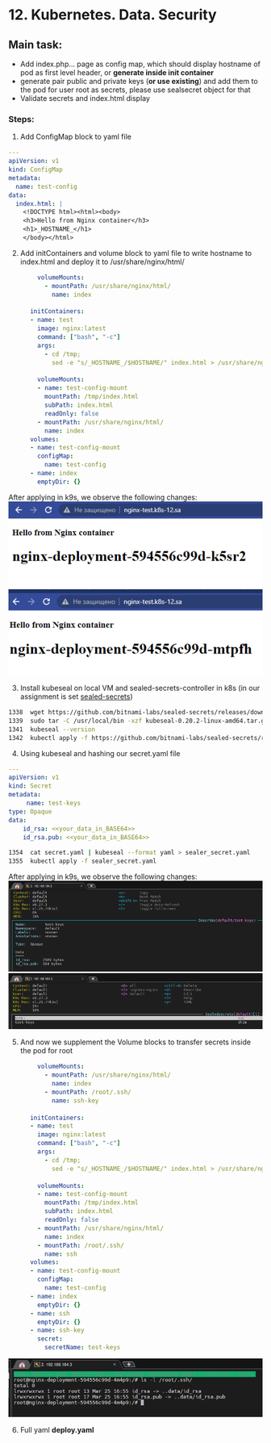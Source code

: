 # 12. Kubernetes. Data. Security

## Main task:
* Add index.php... page as config map, which should display hostname of pod as first level header, or **generate inside init container**
* generate pair public and private keys (**or use existing**) and add them to the pod for user root as secrets, please use sealsecret object for that
* Validate secrets and index.html display


### Steps: ###

1) Add ConfigMap block to yaml file  

```yaml
---
apiVersion: v1
kind: ConfigMap
metadata:
  name: test-config
data:
  index.html: |
    <!DOCTYPE html><html><body>
    <h3>Hello from Nginx container</h3>
    <h1>_HOSTNAME_</h1>
    </body></html>
```

2) Add initContainers and volume block to yaml file to write hostname to index.html and deploy it to /usr/share/nginx/html/
```yaml
        volumeMounts:
          - mountPath: /usr/share/nginx/html/
            name: index

      initContainers:
      - name: test
        image: nginx:latest
        command: ["bash", "-c"]
        args:
          - cd /tmp;
            sed -e "s/_HOSTNAME_/$HOSTNAME/" index.html > /usr/share/nginx/html/index.html;

        volumeMounts:
        - name: test-config-mount
          mountPath: /tmp/index.html
          subPath: index.html
          readOnly: false
        - mountPath: /usr/share/nginx/html/
          name: index
      volumes:
      - name: test-config-mount
        configMap:
          name: test-config
      - name: index
        emptyDir: {}
```
After applying in k9s, we observe the following changes:
![nginx1](nginx1.PNG)
![nginx2](nginx2.PNG)

3) Install kubeseal on local VM and sealed-secrets-controller in k8s
 (in our assignment is set [sealed-secrets](https://github.com/bitnami-labs/sealed-secrets))

 ```bash
 1338  wget https://github.com/bitnami-labs/sealed-secrets/releases/download/v0.20.2/kubeseal-0.20.2-linux-amd64.tar.gz
 1339  sudo tar -C /usr/local/bin -xzf kubeseal-0.20.2-linux-amd64.tar.gz
 1341  kubeseal --version
 1342  kubectl apply -f https://github.com/bitnami-labs/sealed-secrets/releases/download/v0.20.2/controller.yaml
 ```

4) Using kubeseal and hashing our secret.yaml file
```yaml
---
apiVersion: v1
kind: Secret
metadata:
     name: test-keys
type: Opaque
data:
    id_rsa: <<your_data_in_BASE64>>
    id_rsa.pub: <<your_data_in_BASE64>>
```
```bash
1354  cat secret.yaml | kubeseal --format yaml > sealer_secret.yaml
1355  kubectl apply -f sealer_secret.yaml
```
After applying in k9s, we observe the following changes:
![nsecret](secret.PNG)
![sealed](sealed.PNG)

5) And now we supplement the Volume blocks to transfer secrets inside the pod for root
```yaml
        volumeMounts:
          - mountPath: /usr/share/nginx/html/
            name: index
          - mountPath: /root/.ssh/
            name: ssh-key

      initContainers:
      - name: test
        image: nginx:latest
        command: ["bash", "-c"]
        args:
          - cd /tmp;
            sed -e "s/_HOSTNAME_/$HOSTNAME/" index.html > /usr/share/nginx/html/index.html;

        volumeMounts:
        - name: test-config-mount
          mountPath: /tmp/index.html
          subPath: index.html
          readOnly: false
        - mountPath: /usr/share/nginx/html/
          name: index
        - mountPath: /root/.ssh/
          name: ssh
      volumes:
      - name: test-config-mount
        configMap:
          name: test-config
      - name: index
        emptyDir: {}
      - name: ssh
        emptyDir: {}
      - name: ssh-key
        secret:
          secretName: test-keys

```

![ssh-key](ssh-key.PNG)

6) Full yaml **deploy.yaml**
